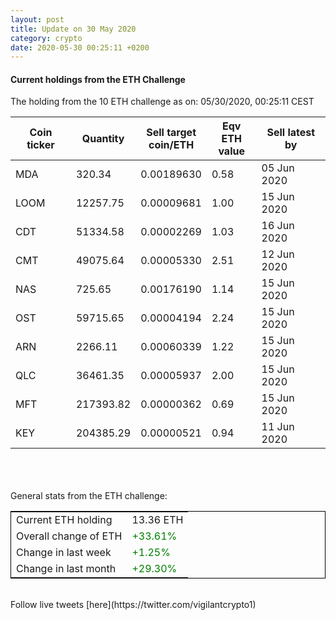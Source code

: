 ```yaml
---
layout: post
title: Update on 30 May 2020
category: crypto
date: 2020-05-30 00:25:11 +0200
---
```

<!-- Global site tag (gtag.js) - Google Analytics -->
<script async src="https://www.googletagmanager.com/gtag/js?id=UA-103831149-5"></script>
<script>
  window.dataLayer = window.dataLayer || [];
  function gtag(){dataLayer.push(arguments);}
  gtag('js', new Date());

  gtag('config', 'UA-103831149-5');
</script>


#### Current holdings from the ETH Challenge

The holding from the 10 ETH challenge as on: 05/30/2020, 00:25:11 CEST

|Coin ticker|Quantity|Sell target<br>coin/ETH|Eqv ETH<br>value|Sell latest by|
|-----------|--------|-----------|-----------|--------------|
MDA|320.34|  0.00189630|0.58|05 Jun 2020|
LOOM|12257.75|  0.00009681|1.00|15 Jun 2020|
CDT|51334.58|  0.00002269|1.03|16 Jun 2020|
CMT|49075.64|  0.00005330|2.51|12 Jun 2020|
NAS|725.65|  0.00176190|1.14|15 Jun 2020|
OST|59715.65|  0.00004194|2.24|15 Jun 2020|
ARN|2266.11|  0.00060339|1.22|15 Jun 2020|
QLC|36461.35|  0.00005937|2.00|15 Jun 2020|
MFT|217393.82|  0.00000362|0.69|15 Jun 2020|
KEY|204385.29|  0.00000521|0.94|11 Jun 2020|

<br>
<br>
<br>
General stats from the ETH challenge:

<table style="border:1px solid black;margin-left:auto;margin-right:auto;">
	<tbody>
	<tr>
		<td>Current ETH holding</td>
		<td>     13.36 ETH</td>
	</tr>
	<tr>
		<td>Overall change of ETH</td>
		<td><font color="green">+33.61%</font></td>
	</tr>
	<tr>
		<td>Change in last week</td>
		<td><font color="green">+1.25%</font></td>
	</tr>
	<tr>
		<td>Change in last month</td>
		<td><font color="green">+29.30%</font></td>
	</tr>
	</tbody>
</table>

<br>
Follow live tweets [here](https://twitter.com/vigilantcrypto1)
<br>
<br>